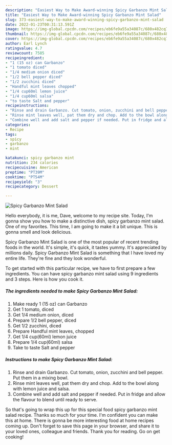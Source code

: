 ```yaml
---
description: "Easiest Way to Make Award-winning Spicy Garbanzo Mint Salad"
title: "Easiest Way to Make Award-winning Spicy Garbanzo Mint Salad"
slug: 373-easiest-way-to-make-award-winning-spicy-garbanzo-mint-salad
date: 2022-01-23T00:31:13.591Z
image: https://img-global.cpcdn.com/recipes/eb6fe9a55a34087c/680x482cq70/spicy-garbanzo-mint-salad-recipe-main-photo.jpg
thumbnail: https://img-global.cpcdn.com/recipes/eb6fe9a55a34087c/680x482cq70/spicy-garbanzo-mint-salad-recipe-main-photo.jpg
cover: https://img-global.cpcdn.com/recipes/eb6fe9a55a34087c/680x482cq70/spicy-garbanzo-mint-salad-recipe-main-photo.jpg
author: Earl Lynch
ratingvalue: 4.7
reviewcount: 7585
recipeingredient:
- "1 (15 oz) can Garbanzo"
- "1 tomato diced"
- "1/4 medium onion diced"
- "1/2 bell pepper diced"
- "1/2 zucchini diced"
- "Handful mint leaves chopped"
- "1/4 cup60ml lemon juice"
- "1/4 cup60ml salsa"
- "to taste Salt and pepper"
recipeinstructions:
- "Rinse and drain Garbanzo. Cut tomato, onion, zucchini and bell pepper. Put them in a mixing bowl."
- "Rinse mint leaves well, pat them dry and chop. Add to the bowl along with lemon juice and salsa."
- "Combine well and add salt and pepper if needed. Put in fridge and allow the flavour to blend until ready to serve."
categories:
- Recipe
tags:
- spicy
- garbanzo
- mint

katakunci: spicy garbanzo mint 
nutrition: 234 calories
recipecuisine: American
preptime: "PT39M"
cooktime: "PT54M"
recipeyield: "3"
recipecategory: Dessert

---
```



![Spicy Garbanzo Mint Salad](https://img-global.cpcdn.com/recipes/eb6fe9a55a34087c/680x482cq70/spicy-garbanzo-mint-salad-recipe-main-photo.jpg)

Hello everybody, it is me, Dave, welcome to my recipe site. Today, I'm gonna show you how to make a distinctive dish, spicy garbanzo mint salad. One of my favorites. This time, I am going to make it a bit unique. This is gonna smell and look delicious.

Spicy Garbanzo Mint Salad is one of the most popular of recent trending foods in the world. It's simple, it's quick, it tastes yummy. It's appreciated by millions daily. Spicy Garbanzo Mint Salad is something that I have loved my entire life. They're fine and they look wonderful.




To get started with this particular recipe, we have to first prepare a few ingredients. You can have spicy garbanzo mint salad using 9 ingredients and 3 steps. Here is how you cook it.

<!--inarticleads1-->

##### The ingredients needed to make Spicy Garbanzo Mint Salad:

1. Make ready 1 (15 oz) can Garbanzo
1. Get 1 tomato, diced
1. Get 1/4 medium onion, diced
1. Prepare 1/2 bell pepper, diced
1. Get 1/2 zucchini, diced
1. Prepare Handful mint leaves, chopped
1. Get 1/4 cup(60ml) lemon juice
1. Prepare 1/4 cup(60ml) salsa
1. Take to taste Salt and pepper




<!--inarticleads2-->

##### Instructions to make Spicy Garbanzo Mint Salad:

1. Rinse and drain Garbanzo. Cut tomato, onion, zucchini and bell pepper. Put them in a mixing bowl.
1. Rinse mint leaves well, pat them dry and chop. Add to the bowl along with lemon juice and salsa.
1. Combine well and add salt and pepper if needed. Put in fridge and allow the flavour to blend until ready to serve.




So that's going to wrap this up for this special food spicy garbanzo mint salad recipe. Thanks so much for your time. I'm confident you can make this at home. There is gonna be more interesting food at home recipes coming up. Don't forget to save this page in your browser, and share it to your loved ones, colleague and friends. Thank you for reading. Go on get cooking!
